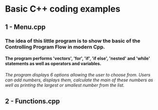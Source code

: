 # Basic C++ coding examples

## 1 - Menu.cpp

### The idea of this little program is to show the basic of the Controlling Program Flow in modern Cpp.

#### The program performs 'vectors', 'for', 'if', 'if else', 'nested' and 'while' statements as well as operators and variables.

###### The program displays 6 options allowing the user to choose from. Users can add numbers, displays them, calculate the main of these numbers as well as printing the largest or smallest number from the list.  

## 2 - Functions.cpp
